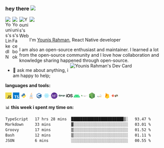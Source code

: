 ### hey there <img src="https://media.giphy.com/media/hvRJCLFzcasrR4ia7z/giphy.gif" width="25px">

<a href="www.linkedin.com/in/younis-rahman-107417105">
  <img align="left" alt="Younis's LinkedIN" width="22px" src="https://raw.githubusercontent.com/peterthehan/peterthehan/master/assets/linkedin.svg" />
</a>
<a href="https://www.facebook.com/younisrahman007">
  <img align="left" alt="Younis's Facebook" width="22px" src="https://raw.githubusercontent.com/peterthehan/peterthehan/master/assets/facebook.svg" />
</a>
<a href="https://younisrahman.com">
  <img align="left" alt="Younis's Web" width="32px" src="https://raw.githubusercontent.com/younisrahman/younisrahman/main/web.jpeg" />
</a>

![](https://visitor-badge.glitch.me/badge?page_id=younisrahman.younisrahman)

<br />

I'm [Younis Rahman](https://younisrahman.com/), React Native developer

I am also an open-source enthusiast and maintainer. I learned a lot from the open-source community and I love how collaboration and knowledge sharing happened through open-source.
<img align="right" src="https://api.daily.dev/devcards/0a556d3c22664c5483354e66ade45364.png?r=usb" width="300" alt="Younis Rahman's Dev Card"/>

- 💬 ask me about anything, i am happy to help;

**languages and tools:**

<code><img height="20" src="https://raw.githubusercontent.com/github/explore/80688e429a7d4ef2fca1e82350fe8e3517d3494d/topics/javascript/javascript.png"></code>
<code><img height="20" src="https://raw.githubusercontent.com/github/explore/80688e429a7d4ef2fca1e82350fe8e3517d3494d/topics/typescript/typescript.png"></code>
<code><img height="20" src="https://raw.githubusercontent.com/github/explore/80688e429a7d4ef2fca1e82350fe8e3517d3494d/topics/python/python.png"></code>
<code><img height="20" src="https://raw.githubusercontent.com/github/explore/80688e429a7d4ef2fca1e82350fe8e3517d3494d/topics/java/java.png"></code>
<code><img height="20" src="https://raw.githubusercontent.com/github/explore/80688e429a7d4ef2fca1e82350fe8e3517d3494d/topics/c/c.png"></code>
<code><img height="20" src="https://raw.githubusercontent.com/github/explore/80688e429a7d4ef2fca1e82350fe8e3517d3494d/topics/react/react.png"></code>
<code><img height="20" src="https://raw.githubusercontent.com/github/explore/80688e429a7d4ef2fca1e82350fe8e3517d3494d/topics/dotnet/dotnet.png"></code>
<code><img height="20" src="https://raw.githubusercontent.com/github/explore/80688e429a7d4ef2fca1e82350fe8e3517d3494d/topics/django/django.png"></code>
<code><img height="20" src="https://raw.githubusercontent.com/github/explore/80688e429a7d4ef2fca1e82350fe8e3517d3494d/topics/ios/ios.png"></code>
<code><img height="20" src="https://raw.githubusercontent.com/github/explore/80688e429a7d4ef2fca1e82350fe8e3517d3494d/topics/android/android.png"></code>
<code><img height="20" src="https://raw.githubusercontent.com/github/explore/80688e429a7d4ef2fca1e82350fe8e3517d3494d/topics/mongodb/mongodb.png"></code>
<code><img height="20" src="https://raw.githubusercontent.com/github/explore/80688e429a7d4ef2fca1e82350fe8e3517d3494d/topics/nodejs/nodejs.png"></code>
<code><img height="20" src="https://raw.githubusercontent.com/github/explore/80688e429a7d4ef2fca1e82350fe8e3517d3494d/topics/mysql/mysql.png"></code>
<code><img height="20" src="https://raw.githubusercontent.com/github/explore/80688e429a7d4ef2fca1e82350fe8e3517d3494d/topics/firebase/firebase.png"></code>
<code><img height="20" src="https://raw.githubusercontent.com/github/explore/80688e429a7d4ef2fca1e82350fe8e3517d3494d/topics/git/git.png"></code>

📊 **this week i spent my time on:**

<!--START_SECTION:waka-->

```txt
TypeScript   17 hrs 28 mins  ███████████████████████▒░   93.47 %
Markdown     33 mins         ▓░░░░░░░░░░░░░░░░░░░░░░░░   03.01 %
Groovy       17 mins         ▒░░░░░░░░░░░░░░░░░░░░░░░░   01.52 %
Bash         12 mins         ▒░░░░░░░░░░░░░░░░░░░░░░░░   01.11 %
JSON         6 mins          ░░░░░░░░░░░░░░░░░░░░░░░░░   00.55 %
```

<!--END_SECTION:waka-->
<!-- 
📈 my github stats

<p align="center"> <img src="https://github-readme-stats.vercel.app/api?username=younisrahman&show_icons=true&theme=gotham" alt="younisrahman" /> -->
